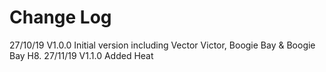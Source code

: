 # Change Log

27/10/19 V1.0.0 Initial version including Vector Victor, Boogie Bay & Boogie Bay H8.
27/11/19 V1.1.0 Added Heat



